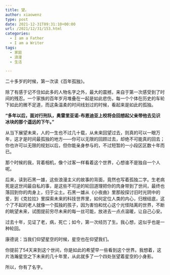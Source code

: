 ```yaml
---
title: 望。
author: xiaowenz
type: post
date: 2021-12-31T09:31:10+00:00
url: /2021/12/31/153.html
categories:
  - I am a Father
  - I am a Writer
tags:
  - 家庭
  - 浪漫
  - 生活

---
```

二十多岁的时候，第一次读《百年孤独》。

除了有感于记不住如此多的人物名字之外，最大的震撼，来自于第一次感受到了时间的残忍。一个家族的百年岁月堆叠在一起是如此悲伤，每一个个体在历史的车轮下如此的微不足道，而这条温柔的时间线划过的时候，看起来是如此的孤独。

**“多年以后，面对行刑队，奥雷里亚诺-布恩迪亚上校将会回想起父亲带他去见识冰块的那个遥远的下午。”**

从当下展望未来，人的一生也不过几十载，从未来回望过去，则真的可以一眼万年，这才是时间最孤独的地方——你可以无限的回顾过去，却绝不可能真的回去；你也许可以无限的规划以后，但你能亲身参与的，不过短暂的一小段区区数十年而已。

那个时候的我，背着相机，像个过客一样看着这个世界，心想谁不是独自一个人呢。

后来，读到石黑一雄，这些浪漫主义的故事的背面，竟然也写着孤独二字。生老病死是这世间最自私的事，是这些不可逆的轮回道理把你的肉身带到了世间，最终也落回到你的肉身上，归于尘土。石黑一雄从《小夜曲》里那般探讨旧时光阴中的爱，到《克拉拉》里探索未来的科技世界里，如何定位人类的内心，归根结底，这个了不起的老人就像一个孤独的孩子，因为害怕和忧心这个光怪陆离的世界，不断的眺望未来，试图提前穷尽未来的每一丝可能，放进去一点点温暖，让自己心安。

过去十年，见证了老，病，死亡；如今，第一次经历了生。我心想，这似乎也是一种轮回。

康德说：当我们仰望星空的时候，星空也在仰望我们。

你提前了54天来到这个世间，你是如此的希望早一些看到这个世界。我想着，这片浩瀚星空之下未来的几十年里，从此就多了一个四处张望着星空的小身影。

所以，你有了名字。